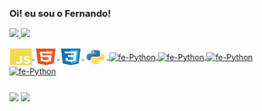 ### Oi! eu sou o Fernando!

<div align="left">
  <a href="https://github.com/DevFernandoNunes">
  <img height="180em" src="https://github-readme-stats.vercel.app/api?username=DevFernandoNunes&show_icons=true&theme=dracula&include_all_commits=true&count_private=true"/>
  <img height="180em" src="https://github-readme-stats.vercel.app/api/top-langs/?username=fe-nunes&layout=compact&langs_count=7&theme=dracula"/>
</div>
<div style="display: inline_block"><br>
  
  <img align="center" alt="fe-Js" height="30" width="40" src="https://raw.githubusercontent.com/devicons/devicon/master/icons/javascript/javascript-plain.svg">
  <img align="center" alt="fe-HTML" height="30" width="40" src="https://raw.githubusercontent.com/devicons/devicon/master/icons/html5/html5-original.svg">
  <img align="center" alt="fe-CSS" height="30" width="40" src="https://raw.githubusercontent.com/devicons/devicon/master/icons/css3/css3-original.svg">
  <img align="center" alt="fe-Python" height="30" width="40" src="https://raw.githubusercontent.com/devicons/devicon/master/icons/python/python-original.svg">
  <img align="center" alt="fe-Python" height="30" width="40" src="https://img.icons8.com/color/48/000000/postgreesql.png">
  <img align="center" alt="fe-Python" height="30" width="40" src="https://img.icons8.com/color/344/sass.png">
    <img align="center" alt="fe-Python" height="30" width="40" src="https://upload.wikimedia.org/wikipedia/commons/thumb/a/a7/React-icon.svg/2300px-React-icon.svg.png">
  <img align="center" alt="fe-Python" height="30" width="40" src="https://cdn.icon-icons.com/icons2/2415/PNG/512/mongodb_original_wordmark_logo_icon_146425.png">
</div>
  
  ##
 
<div> 
  <a href = "mailto:fernando.fnn97@gmail.com"><img src="https://img.shields.io/badge/-Gmail-%23333?style=for-the-badge&logo=gmail&logoColor=white" target="_blank"></a>
  <a href="https://www.linkedin.com/in/fernando-nunes-014b75171/" target="_blank"><img src="https://img.shields.io/badge/-LinkedIn-%230077B5?style=for-the-badge&logo=linkedin&logoColor=white" target="_blank"></a> 
 
</div>


